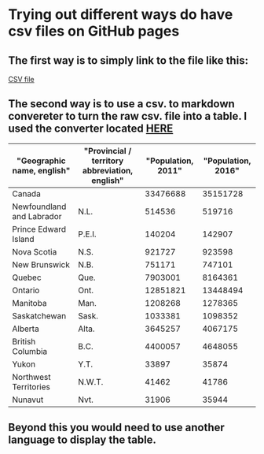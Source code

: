 # Trying out different ways do have csv files on GitHub pages

## The first way is to simply link to the file like this: 

[CSV file](census_data.csv)

## The second way is to use a csv. to markdown convereter to turn the raw csv. file into a table.  I used the converter located [HERE](https://donatstudios.com/CsvToMarkdownTable)

| "Geographic name, english" | "Provincial / territory abbreviation, english" | "Population, 2011" | "Population, 2016" | 
|----------------------------|------------------------------------------------|--------------------|--------------------| 
| Canada                     |                                                | 33476688           | 35151728           | 
| Newfoundland and Labrador  | N.L.                                           | 514536             | 519716             | 
| Prince Edward Island       | P.E.I.                                         | 140204             | 142907             | 
| Nova Scotia                | N.S.                                           | 921727             | 923598             | 
| New Brunswick              | N.B.                                           | 751171             | 747101             | 
| Quebec                     | Que.                                           | 7903001            | 8164361            | 
| Ontario                    | Ont.                                           | 12851821           | 13448494           | 
| Manitoba                   | Man.                                           | 1208268            | 1278365            | 
| Saskatchewan               | Sask.                                          | 1033381            | 1098352            | 
| Alberta                    | Alta.                                          | 3645257            | 4067175            | 
| British Columbia           | B.C.                                           | 4400057            | 4648055            | 
| Yukon                      | Y.T.                                           | 33897              | 35874              | 
| Northwest Territories      | N.W.T.                                         | 41462              | 41786              | 
| Nunavut                    | Nvt.                                           | 31906              | 35944              | 


## Beyond this you would need to use another language to display the table.
